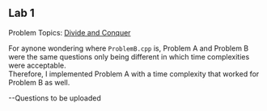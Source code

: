 ## Lab 1

Problem Topics: [Divide and 
Conquer](https://en.wikipedia.org/wiki/Divide-and-conquer_algorithm#:~:text=The%20divide%2Dand%2Dconquer%20paradigm,to%20solve%20the%20given%20problem)  

For aynone wondering where `ProblemB.cpp` is, Problem A and Problem B were the same questions only being different in which time complexities were acceptable.  
Therefore, I implemented Problem A with a time complexity that worked for Problem B as well.

--Questions to be uploaded

